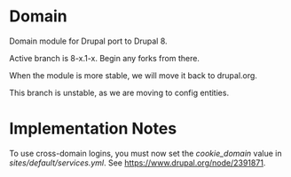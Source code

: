 Domain
======

Domain module for Drupal port to Drupal 8.

Active branch is 8-x.1-x. Begin any forks from there.

When the module is more stable, we will move it back to drupal.org.

This branch is unstable, as we are moving to config entities.

Implementation Notes
======

To use cross-domain logins, you must now set the *cookie_domain* value in *sites/default/services.yml*. See https://www.drupal.org/node/2391871.
